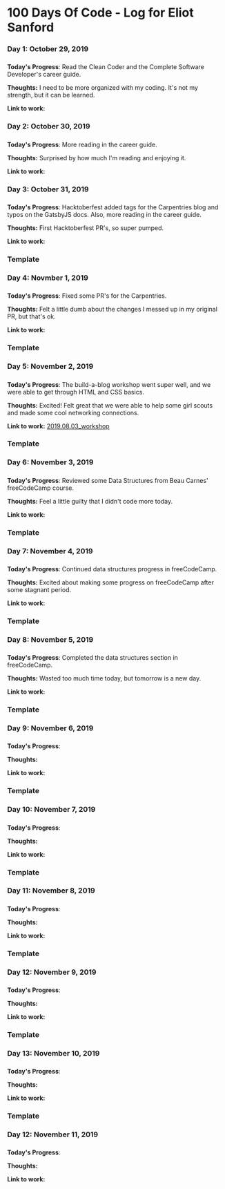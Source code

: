 # 100 Days Of Code - Log for Eliot Sanford

### Day 1: October 29, 2019
#####

**Today's Progress**: Read the Clean Coder and the Complete Software Developer's career guide.


**Thoughts:** I need to be more organized with my coding. It's not my strength, but it can be learned.

**Link to work:** 

### Day 2: October 30, 2019
#####

**Today's Progress**: More reading in the career guide.

**Thoughts:** Surprised by how much I'm reading and enjoying it.

**Link to work:** 

### Day 3: October 31, 2019
#####

**Today's Progress**: Hacktoberfest added tags for the Carpentries blog and typos on the GatsbyJS docs. Also, more reading in the career guide.


**Thoughts:** First Hacktoberfest PR's, so super pumped.

**Link to work:** 


### Template
### Day 4: Novmber 1, 2019
#####

**Today's Progress**: Fixed some PR's for the Carpentries.

**Thoughts:** Felt a little dumb about the changes I messed up in my original PR, but that's ok. 

**Link to work:** 

### Template
### Day 5: November 2, 2019
#####

**Today's Progress**: The build-a-blog workshop went super well, and we were able to get through HTML and CSS basics.

**Thoughts:** Excited! Felt great that we were able to help some girl scouts and made some cool networking connections.

**Link to work:** <a href="https://github.com/freecodecampjxn/presentations/tree/master/2019.08.03_workshop">2019.08.03_workshop</a>

### Template
### Day 6: November 3, 2019
#####

**Today's Progress**: Reviewed some Data Structures from Beau Carnes' freeCodeCamp course.

**Thoughts:** Feel a little guilty that I didn't code more today.

**Link to work:** <a href="#"></a>

### Template
### Day 7: November 4, 2019
#####

**Today's Progress**: Continued data structures progress in freeCodeCamp.

**Thoughts:** Excited about making some progress on freeCodeCamp after some stagnant period.

**Link to work:** <a href="#"></a>

### Template
### Day 8: November 5, 2019
#####

**Today's Progress**: Completed the data structures section in freeCodeCamp.

**Thoughts:** Wasted too much time today, but tomorrow is a new day.

**Link to work:** <a href="#"></a>

### Template
### Day 9: November 6, 2019
#####

**Today's Progress**: 

**Thoughts:** 

**Link to work:** <a href="#"></a>
### Template
### Day 10: November 7, 2019
#####

**Today's Progress**: 

**Thoughts:** 

**Link to work:** <a href="#"></a>

### Template
### Day 11: November 8, 2019
#####

**Today's Progress**: 

**Thoughts:** 

**Link to work:** <a href="#"></a>

 ### Template
### Day 12: November 9, 2019
#####

**Today's Progress**: 

**Thoughts:** 

**Link to work:** <a href="#"></a>

 ### Template
### Day 13: November 10, 2019
#####

**Today's Progress**: 

**Thoughts:** 

**Link to work:** <a href="#"></a>

 ### Template
### Day 12: November 11, 2019
#####

**Today's Progress**: 

**Thoughts:** 

**Link to work:** <a href="#"></a>

